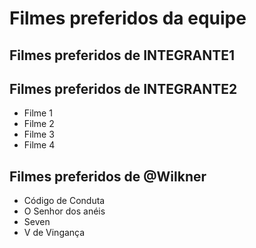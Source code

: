 # Filmes preferidos da equipe

## Filmes preferidos de INTEGRANTE1

## Filmes preferidos de INTEGRANTE2

* Filme 1
* Filme 2
* Filme 3
* Filme 4

## Filmes preferidos de @Wilkner

* Código de Conduta
* O Senhor dos anéis
* Seven
* V de Vingança

